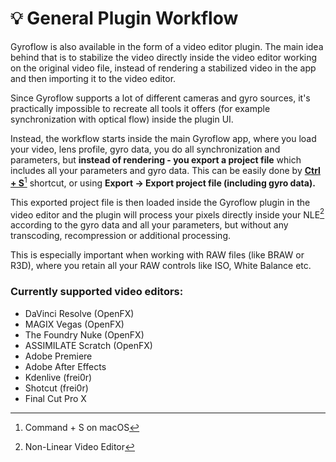 # 💡 General Plugin Workflow

Gyroflow is also available in the form of a video editor plugin. The main idea behind that is to stabilize the video directly inside the video editor working on the original video file, instead of rendering a stabilized video in the app and then importing it to the video editor.

Since Gyroflow supports a lot of different cameras and gyro sources, it's practically impossible to recreate all tools it offers (for example synchronization with optical flow) inside the plugin UI.

Instead, the workflow starts inside the main Gyroflow app, where you load your video, lens profile, gyro data, you do all synchronization and parameters, but **instead of rendering - you export a project file** which includes all your parameters and gyro data. This can be easily done by [**Ctrl + S**](#user-content-fn-1)[^1] shortcut, or using **Export -> Export project file (including gyro data).**

This exported project file is then loaded inside the Gyroflow plugin in the video editor and the plugin will process your pixels directly inside your NLE[^2] according to the gyro data and all your parameters, but without any transcoding, recompression or additional processing.

This is especially important when working with RAW files (like BRAW or R3D), where you retain all your RAW controls like ISO, White Balance etc.

### Currently supported video editors:

* DaVinci Resolve (OpenFX)
* MAGIX Vegas (OpenFX)
* The Foundry Nuke (OpenFX)
* ASSIMILATE Scratch (OpenFX)
* Adobe Premiere
* Adobe After Effects
* Kdenlive (frei0r)
* Shotcut (frei0r)
* Final Cut Pro X



[^1]: Command + S on macOS

[^2]: Non-Linear Video Editor
